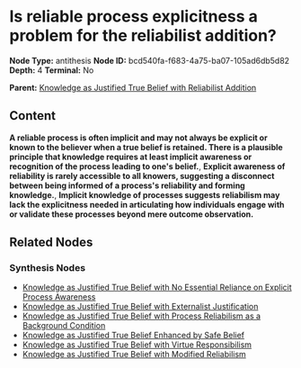 # Is reliable process explicitness a problem for the reliabilist addition?

**Node Type:** antithesis
**Node ID:** bcd540fa-f683-4a75-ba07-105ad6db5d82
**Depth:** 4
**Terminal:** No

**Parent:** [Knowledge as Justified True Belief with Reliabilist Addition](knowledge-as-justified-true-belief-with-reliabilist-addition-synthesis-e7742f6d-1ad0-40c8-9a45-1565a5b07af4.md)

## Content

**A reliable process is often implicit and may not always be explicit or known to the believer when a true belief is retained. There is a plausible principle that knowledge requires at least implicit awareness or recognition of the process leading to one's belief.**, **Explicit awareness of reliability is rarely accessible to all knowers, suggesting a disconnect between being informed of a process's reliability and forming knowledge.**, **Implicit knowledge of processes suggests reliabilism may lack the explicitness needed in articulating how individuals engage with or validate these processes beyond mere outcome observation.**

## Related Nodes

### Synthesis Nodes

- [Knowledge as Justified True Belief with No Essential Reliance on Explicit Process Awareness](knowledge-as-justified-true-belief-with-no-essential-reliance-on-explicit-process-awareness-synthesis-5133ffc0-d8e7-48de-83ec-4752b98d6e0a.md)
- [Knowledge as Justified True Belief with Externalist Justification](knowledge-as-justified-true-belief-with-externalist-justification-synthesis-5d201e51-e67f-4427-8372-ab7123c53515.md)
- [Knowledge as Justified True Belief with Process Reliabilism as a Background Condition](knowledge-as-justified-true-belief-with-process-reliabilism-as-a-background-condition-synthesis-fa78a06c-a4e5-4e61-ac5b-735718679888.md)
- [Knowledge as Justified True Belief Enhanced by Safe Belief](knowledge-as-justified-true-belief-enhanced-by-safe-belief-synthesis-b41cd2b1-9a88-4331-9111-05b82b977197.md)
- [Knowledge as Justified True Belief with Virtue Responsibilism](knowledge-as-justified-true-belief-with-virtue-responsibilism-synthesis-4a164cbc-2eb5-4b8e-b4fc-395580d6d009.md)
- [Knowledge as Justified True Belief with Modified Reliabilism](knowledge-as-justified-true-belief-with-modified-reliabilism-synthesis-88c61c66-600a-4ac3-88b9-42ad15f70faa.md)
